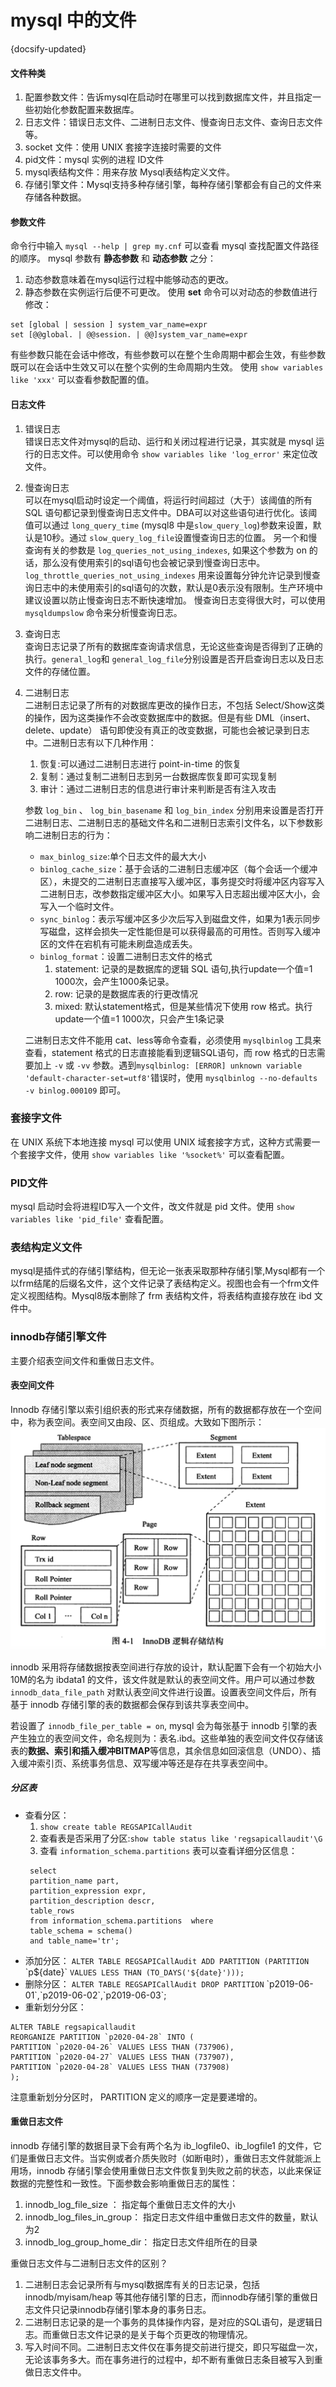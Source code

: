 # mysql 中的文件
{docsify-updated}


#### 文件种类
1. 配置参数文件：告诉mysql在启动时在哪里可以找到数据库文件，并且指定一些初始化参数配置来数据库。
2. 日志文件：错误日志文件、二进制日志文件、慢查询日志文件、查询日志文件等。
3. socket 文件：使用 UNIX 套接字连接时需要的文件
4. pid文件：mysql 实例的进程 ID文件
5. mysql表结构文件：用来存放 Mysql表结构定义文件。
6. 存储引擎文件：Mysql支持多种存储引擎，每种存储引擎都会有自己的文件来存储各种数据。

#### 参数文件
命令行中输入 `mysql --help | grep my.cnf` 可以查看 mysql 查找配置文件路径的顺序。
mysql 参数有 **静态参数** 和 **动态参数** 之分：
1. 动态参数意味着在mysql运行过程中能够动态的更改。
2. 静态参数在实例运行后便不可更改。
使用 **set** 命令可以对动态的参数值进行修改：
```
set [global | session ] system_var_name=expr
set [@@global. | @@session. | @@]system_var_name=expr
```
有些参数只能在会话中修改，有些参数可以在整个生命周期中都会生效，有些参数既可以在会话中生效又可以在整个实例的生命周期内生效。
使用 `show variables like 'xxx'` 可以查看参数配置的值。

#### 日志文件
1. 错误日志  
   错误日志文件对mysql的启动、运行和关闭过程进行记录，其实就是 mysql 运行的日志文件。可以使用命令 `show variables like 'log_error'` 来定位改文件。
2. 慢查询日志  
    可以在mysql启动时设定一个阈值，将运行时间超过（大于）该阈值的所有 SQL 语句都记录到慢查询日志文件中。DBA可以对这些语句进行优化。该阈值可以通过 `long_query_time` (mysql8 中是`slow_query_log`)参数来设置，默认是10秒。通过 `slow_query_log_file`设置慢查询日志的位置。
    另一个和慢查询有关的参数是 `log_queries_not_using_indexes`, 如果这个参数为 on 的话，那么没有使用索引的sql语句也会被记录到慢查询日志中。`log_throttle_queries_not_using_indexes` 用来设置每分钟允许记录到慢查询日志中的未使用索引的sql语句的次数，默认是0表示没有限制。生产环境中建议设置以防止慢查询日志不断快速增加。
    慢查询日志变得很大时，可以使用 `mysqldumpslow` 命令来分析慢查询日志。
3. 查询日志  
    查询日志记录了所有的数据库查询请求信息，无论这些查询是否得到了正确的执行。`general_log`和 `general_log_file`分别设置是否开启查询日志以及日志文件的存储位置。
4. 二进制日志  
    二进制日志记录了所有的对数据库更改的操作日志，不包括 Select/Show这类的操作，因为这类操作不会改变数据库中的数据。但是有些 DML（insert、delete、update） 语句即使没有真正的改变数据，可能也会被记录到日志中。二进制日志有以下几种作用：
    1. 恢复:可以通过二进制日志进行 point-in-time 的恢复
    2. 复制：通过复制二进制日志到另一台数据库恢复即可实现复制
    3. 审计：通过二进制日志的信息进行审计来判断是否有注入攻击
     
    参数 `log_bin` 、 `log_bin_basename` 和 `log_bin_index` 分别用来设置是否打开二进制日志、二进制日志的基础文件名和二进制日志索引文件名，以下参数影响二进制日志的行为：
    + `max_binlog_size`:单个日志文件的最大大小
    + `binlog_cache_size`：基于会话的二进制日志缓冲区（每个会话一个缓冲区），未提交的二进制日志直接写入缓冲区，事务提交时将缓冲区内容写入二进制日志，改参数指定缓冲区大小。如果写入日志超出缓冲区大小，会写入一个临时文件。
    + `sync_binlog`：表示写缓冲区多少次后写入到磁盘文件，如果为1表示同步写磁盘，这样会损失一定性能但是可以获得最高的可用性。否则写入缓冲区的文件在宕机有可能未刷盘造成丢失。
    + `binlog_format`：设置二进制日志文件的格式
        1. statement: 记录的是数据库的逻辑 SQL 语句,执行update一个值=1 1000次，会产生1000条记录。
        2. row: 记录的是数据库表的行更改情况
        3. mixed: 默认statement格式，但是某些情况下使用 row 格式。执行update一个值=1 1000次，只会产生1条记录
   
    二进制日志文件不能用 cat、less等命令查看，必须使用 `mysqlbinlog` 工具来查看，statement 格式的日志直接能看到逻辑SQL语句，而 row 格式的日志需要加上 `-v` 或 `-vv` 参数。遇到`mysqlbinlog: [ERROR] unknown variable 'default-character-set=utf8'`错误时，使用 `mysqlbinlog --no-defaults -v binlog.000109` 即可。

### 套接字文件
在 UNIX 系统下本地连接 mysql 可以使用 UNIX 域套接字方式，这种方式需要一个套接字文件，使用 `show variables like '%socket%'` 可以查看配置。

### PID文件
mysql 启动时会将进程ID写入一个文件，改文件就是 pid 文件。使用 `show variables like 'pid_file'` 查看配置。

### 表结构定义文件
mysql是插件式的存储引擎结构，但无论一张表采取那种存储引擎,Mysql都有一个以frm结尾的后缀名文件，这个文件记录了表结构定义。视图也会有一个frm文件定义视图结构。Mysql8版本删除了 frm 表结构文件，将表结构直接存放在 ibd 文件中。

### innodb存储引擎文件
主要介绍表空间文件和重做日志文件。

#### 表空间文件
Innodb 存储引擎以索引组织表的形式来存储数据，所有的数据都存放在一个空间中，称为表空间。表空间又由段、区、页组成。大致如下图所示：
![Innodb 数据逻辑存储结构](../../pics/mysql-tablespace.png)

innodb 采用将存储数据按表空间进行存放的设计，默认配置下会有一个初始大小10M的名为 ibdata1 的文件，该文件就是默认的表空间文件。用户可以通过参数 `innodb_data_file_path` 对默认表空间文件进行设置。设置表空间文件后，所有基于 innodb 存储引擎的表的数据都会保存到该共享表空间中。

若设置了 `innodb_file_per_table = on`, mysql 会为每张基于 innodb 引擎的表产生独立的表空间文件，命名规则为：表名.ibd。这些单独的表空间文件仅存储该表的**数据、索引和插入缓冲BITMAP**等信息，其余信息如回滚信息（UNDO）、插入缓冲索引页、系统事务信息、双写缓冲等还是存在共享表空间中。

##### 分区表
+ 查看分区：
    1. `show create table REGSAPICallAudit`
    2. 查看表是否采用了分区:`show table status like 'regsapicallaudit'\G`
    3. 查看 `information_schema.partitions` 表可以查看详细分区信息：
   ```
    select
    partition_name part,  
    partition_expression expr,  
    partition_description descr,  
    table_rows  
    from information_schema.partitions  where 
    table_schema = schema()  
    and table_name='tr';
    ```
+ 添加分区：  `ALTER TABLE REGSAPICallAudit ADD PARTITION (PARTITION` \`p\${date}\` `VALUES LESS THAN (TO_DAYS('${date}')));`
+ 删除分区：  `ALTER TABLE REGSAPICallAudit DROP PARTITION` \`p2019-06-01\`,\`p2019-06-02\`,\`p2019-06-03\`;
+ 重新划分分区：
```
ALTER TABLE regsapicallaudit
REORGANIZE PARTITION `p2020-04-28` INTO (
PARTITION `p2020-04-26` VALUES LESS THAN (737906),
PARTITION `p2020-04-27` VALUES LESS THAN (737907),
PARTITION `p2020-04-28` VALUES LESS THAN (737908)
);
```
注意重新划分分区时， PARTITION 定义的顺序一定是要递增的。

 #### 重做日志文件
 innodb 存储引擎的数据目录下会有两个名为 ib_logfile0、ib_logfile1 的文件，它们是重做日志文件。当实例或者介质失败时（如断电时），重做日志文件就能派上用场，innodb 存储引擎会使用重做日志文件恢复到失败之前的状态，以此来保证数据的完整性和一致性。下面参数会影响重做日志的属性：
 1. innodb_log_file_size ： 指定每个重做日志文件的大小
 2. innodb_log_files_in_group： 指定日志文件组中重做日志文件的数量，默认为2
 3. innodb_log_group_home_dir： 指定日志文件组所在的目录

重做日志文件与二进制日志文件的区别？ 
1. 二进制日志会记录所有与mysql数据库有关的日志记录，包括 innodb/myisam/heap 等其他存储引擎的日志，而innodb存储引擎的重做日志文件只记录innodb存储引擎本身的事务日志。
2. 二进制日志记录的是一个事务的具体操作内容，是对应的SQL语句，是逻辑日志。而重做日志文件记录的是关于每个页更改的物理情况。
3. 写入时间不同。二进制日志文件仅在事务提交前进行提交，即只写磁盘一次，无论该事务多大。而在事务进行的过程中，却不断有重做日志条目被写入到重做日志文件中。